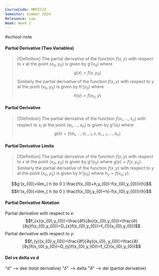 ```yaml
---
CourseCode: MMFEC2X
Semester: Summer 2024
Relevance: Low
Week: Week 2
---
```

#school-note 
#### Partial Derivative (Two Variables)
>[!Definition]
>The partial derivative of the function $f(x,y)$ with respect to $x$ at the point $(x_{0}, y_{0})$ is given by $g'(x_{0})$ where
>$$g(x) = f(x, y_{0})$$
>Similarly the partial derivative of the function $f(x,y)$ with respect to $y$ at the point $(x_{0}, y_{0})$ is given by $h'(y_{0})$ where
>$$h(y) = f(x_{0}, y)$$

#### Partial Derivative
>[!Definition]
>The partial derivative of the function $f(x_{1},\dots,x_{n})$ with respect to $x_{i}$ at the point $(a_{1},\dots,a_{n})$ is given by $g'(a_{i})$ where
>$$g(x)=f(a_{1},\dots,a_{i-1},x,a_{i+1},\dots,a_{n})$$

#### Partial Derivative Limits
>[!Definition]
>The partial derivative of the function $f(x,y)$ with respect to $x$ at the point $(x_{0}, y_{0})$ is given by $g'(x_{0})$ where $g(x)=f(x,y_{0})$. Similarly the partial derivative of the function $f(x,y)$ with respect to $y$ at the point $(x_{0}, y_{0})$ is given by $h'(y_{0})$ where $h_{y}=f(x_{0},y)$.

$$g'(x_{0})=\lim_{ h \to 0 } \frac{f(x_{0}+h,y_{0})-f(x_{0},y_{0})}{h}$$
$$h'(x_{0})=\lim_{ h \to 0 } \frac{f(x_{0},y_{0}+h)-f(x_{0},y_{0})}{h}$$
#### Partial Derivative Notation
Partial derivative with respect to $x$:
$$f_{x}(x_{0},y_{0})=\frac{∂f}{∂x}(x_{0},y_{0})=\frac{∂}{∂y}f(x_{0},y_{0})=D_{x}f(x_{0},y_{0})=f_{1}(x_{0},y_{0})$$
Partial derivative with respect to y:
$$f_{y}(x_{0},y_{0})=\frac{∂f}{∂y}(x_{0}, y_{0})=\frac{∂}{∂y}f(x_{0},y_{0})=D_{y}f(x_{0},y_{0})=f_{2}(x_{0},y_{0})$$
#### Del vs delta vs d
"d" --> dee (total derivative)
"$\delta$" --> delta
"∂" --> del (partial derivative)
